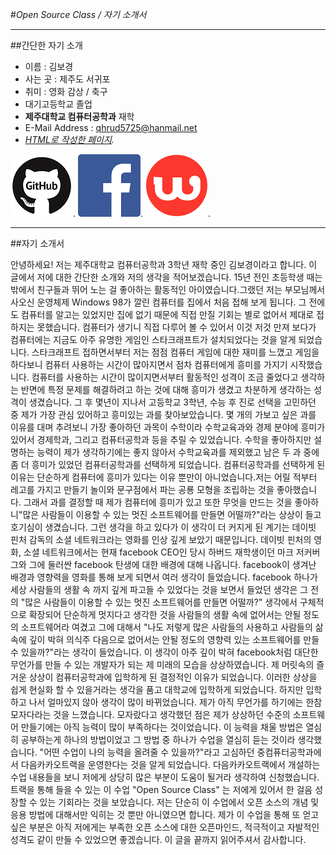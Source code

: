 #_Open Source Class / 자기 소개서_

---

##간단한 자기 소개

* 이름 : 김보경
* 사는 곳 : 제주도 서귀포			
* 취미 : 영화 감상 / 축구
* 대기고등학교 졸업
* **제주대학교 컴퓨터공학과** 재학
* E-Mail Address : qhrud5725@hanmail.net
* _[HTML로 작성한 페이지](http://wef2.github.io)._ 


[![Alt text](/images/github.gif)](http://github.com/Wef2/).
[![Alt text](/images/facebook.png)](http://www.facebook.com/hungryhae).
[![Alt text](/images/watcha.png)](http://watcha.net/users/rvkIDxMIpCSY).

---

##자기 소개서

 안녕하세요! 저는 제주대학교 컴퓨터공학과 3학년 재학 중인 김보경이라고 합니다. 이 글에서 저에 대한 간단한 소개와 저의 생각을 적어보겠습니다. 15년 전인 초등학생 때는 밖에서 친구들과 뛰어 노는 걸 좋아하는 활동적인 아이였습니다.그랬던 저는 부모님께서 사오신 운영체제 Windows 98가 깔린 컴퓨터를 집에서 처음 접해 보게 됩니다. 그 전에도 컴퓨터를 알고는 있었지만 집에 없기 때문에 직접 만질 기회는 별로 없어서 제대로 접하지는 못했습니다. 컴퓨터가 생기니 직접 다루어 볼 수 있어서 이것 저것 만져 보다가 컴퓨터에는 지금도 아주 유명한 게임인 스타크래프트가 설치되었다는 것을 알게 되었습니다. 스타크래프트 접하면서부터 저는 점점 컴퓨터 게임에 대한 재미를 느꼈고 게임을 하다보니 컴퓨터 사용하는 시간이 많아지면서 점차 컴퓨터에게 흥미를 가지기 시작했습니다. 컴퓨터를 사용하는 시간이 많이지면서부터 활동적인 성격이 조금 줄었다고 생각하는 반면에 특정 문제를 해결하려고 하는 것에 대해 흥미가 생겼고 차분하게 생각하는 성격이 생겼습니다. 그 후 몇년이 지나서 고등학교 3학년, 수능 후 진로 선택을 고민하던 중 제가 가장 관심 있어하고 흥미있는 과를 찾아보았습니다. 몇 개의 가보고 싶은 과를 이유를 대며 추려보니 가장 좋아하던 과목이 수학이라 수학교육과와 경제 분야에 흥미가 있어서 경제학과, 그리고 컴퓨터공학과 등을 추릴 수 있었습니다. 수학을 좋아하지만 설명하는 능력이 제가 생각하기에는 좋지 않아서 수학교육과를 제외했고 남은 두 과 중에 좀 더 흥미가 있었던 컴퓨터공학과를 선택하게 되었습니다. 컴퓨터공학과를 선택하게 된 이유는 단순하게 컴퓨터에 흥미가 있다는 이유 뿐만이 아니었습니다.저는 어릴 적부터 레고를 가지고 만들기 놀이와 문구점에서 파는 공룡 모형을 조립하는 것을 좋아했습니다. 그래서 과를 결정할 때 제가 컴퓨터에 흥미가 있고 또한 무엇을 만드는 것을 좋아하니"많은 사람들이 이용할 수 있는 멋진 소프트웨어를 만들면 어떨까?"라는 상상이 들고 호기심이 생겼습니다. 그런 생각을 하고 있다가 이 생각이 더 커지게 된 계기는 데이빗 핀처 감독의 소셜 네트워크라는 영화를 인상 깊게 보았기 때문입니다. 데이빗 핀처의 영화, 소셜 네트워크에서는 현재 facebook CEO인 당시 하버드 재학생이던 마크 저커버그와 그에 둘러싼 facebook 탄생에 대한 배경에 대해 나옵니다. facebook이 생겨난 배경과 영향력을 영화를 통해 보게 되면서 여러 생각이 들었습니다. facebook 하나가 세상 사람들의 생활 속 까지 깊게 파고들 수 있었다는 것을 보면서 들었던 생각은 그 전의 "많은 사람들이 이용할 수 있는 멋진 소프트웨어를 만들면 어떨까?" 생각에서 구체적으로 확장되어 단순하게 멋지다고 생각한 것을 사람들의 생활 속에 없어서는 안될 정도의 소프트웨어라 여겼고 그에 대해서 "나도 저렇게 많은 사람들의 사용하고 사람들의 삶 속에 깊이 박혀 의식주 다음으로 없어서는 안될 정도의 영향력 있는 소프트웨어를 만들 수 있을까?"라는 생각이 들었습니다. 이 생각이 아주 깊이 박혀 facebook처럼 대단한 무언가를 만들 수 있는 개발자가 되는 제 미래의 모습을 상상하였습니다. 제 머릿속의 즐거운 상상이 컴퓨터공학과에 입학하게 된 결정적인 이유가 되었습니다. 이러한 상상을 쉽게 현실화 할 수 있을거라는 생각을 품고 대학교에 입학하게 되었습니다. 하지만 입학하고 나서 얼마있지 않아 생각이 많이 바뀌었습니다. 제가 아직 무언가를 하기에는 한참 모자다라는 것을 느꼈습니다. 모자랐다고 생각했던 점은 제가 상상하던 수준의 소프트웨어 만들기에는 아직 능력이 많이 부족하다는 것이었습니다. 이 능력을 채울 방법은 열심히 공부하는게 하나의 방법이었고 그 방법 중 하나가 수업을 열심히 듣는 것이라 생각했습니다. "어떤 수업이 나의 능력을 올려줄 수 있을까?"라고 고심하던 중컴퓨터공학과에서 다음카카오트랙을 운영한다는 것을 알게 되었습니다. 다음카카오트랙에서 개설하는 수업 내용들을 보니 저에게 상당히 많은 부분이 도움이 될거라 생각하여 신청했습니다. 트랙을 통해 들을 수 있는 이 수업 "Open Source Class" 는 저에게 있어서 한 걸음 성장할 수 있는 기회라는 것을 보았습니다. 저는 단순히 이 수업에서 오픈 소스의 개념 및 응용 방법에 대해서만 익히는 것 뿐만 아니였으면 합니다. 제가 이 수업을 통해 또 얻고 싶은 부분은 아직 저에게는 부족한 오픈 소스에 대한 오픈마인드, 적극적이고 자발적인 성격도 같이 만들 수 있었으면 좋겠습니다. 이 글을 끝까지 읽어주셔서 감사합니다.
